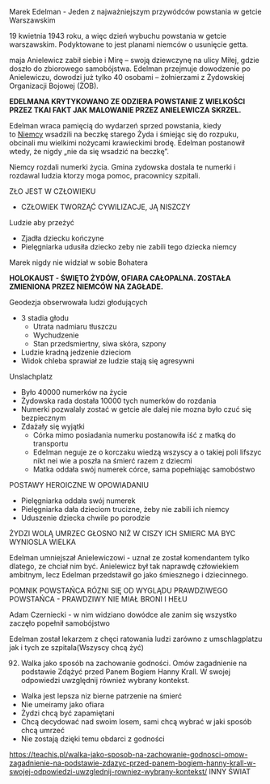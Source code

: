 Marek Edelman - Jeden z najważniejszym przywódców powstania w getcie Warszawskim

19 kwietnia 1943 roku, a więc   dzień wybuchu powstania w getcie warszawskim. Podyktowane to jest planami niemców o usunięcie getta.

maja Anielewicz zabił siebie i Mirę – swoją dziewczynę na ulicy Miłej, gdzie doszło do zbiorowego samobójstwa. Edelman przejmuje dowodzenie po Anielewiczu, dowodzi już tylko 40 osobami – żołnierzami z Żydowskiej Organizacji Bojowej (ŻOB).  

**EDELMANA KRYTYKOWANO ZE ODZIERA POWSTANIE Z WIELKOŚCI PRZEZ TKAI FAKT JAK MALOWANIE PRZEZ ANIELEWICZA SKRZEL.**

Edelman wraca pamięcią do wydarzeń sprzed powstania, kiedy to [Niemcy](https://www.bryk.pl/slowniki/slownik-geograficzny/89696-niemcy) wsadzili na beczkę starego Żyda i śmiejąc się do rozpuku, obcinali mu wielkimi nożycami krawieckimi brodę. Edelman postanowił wtedy, że nigdy „nie da się wsadzić na beczkę”.

Niemcy rozdali numerki życia. Gmina zydowska dostala te numerki i rozdawal ludzia ktorzy moga pomoc, pracownicy szpitali.

ZŁO JEST W CZŁOWIEKU

- CZŁOWIEK TWORZĄĆ CYWILIZACJE, JĄ NISZCZY

Ludzie aby przeżyć 
- Zjadła dziecku kończyne
- Pielęgniarka udusiła dziecko zeby nie zabili tego dziecka niemcy

Marek nigdy nie widział w sobie Bohatera

**HOLOKAUST - ŚWIĘTO ŻYDÓW, OFIARA CAŁOPALNA. ZOSTAŁA ZMIENIONA PRZEZ NIEMCÓW NA ZAGŁADE.**


Geodezja obserwowała ludzi głodujących 
- 3 stadia głodu
	- Utrata nadmiaru tłuszczu
	- Wychudzenie
	- Stan przedsmiertny, siwa skóra, szpony
- Ludzie kradną jedzenie dzieciom
- Widok chleba sprawiał ze ludzie stają się agresywni


Unslachplatz

- Było 40000 numerków na życie
- Żydowska rada dostała 10000 tych numerków do rozdania
- Numerki pozwalaly zostać w getcie ale dalej nie mozna było czuć się bezpiecznym
- Zdażały się wyjątki
	- Córka mimo posiadania numerku postanowiła iść z matką do transportu
	- Edelman neguje ze o korczaku wiedzą wszyscy a o takiej poli lifszyc nikt nei wie a poszła na śmierć razem z dziecmi
	- Matka oddała swój numerek córce, sama popełniając samobóstwo


POSTAWY HEROICZNE W  OPOWIADANIU

- Pielęgniarka oddała swój numerek
- Pielęgniarka dała dzieciom trucizne, żeby nie zabili ich niemcy
- Uduszenie dziecka chwile po porodzie

ŻYDZI WOLĄ UMRZEC GŁOSNO NIŻ W CISZY ICH SMIERC MA BYC WYNIOSLA WIELKA


Edelman umniejszał Anielewiczowi - uznał ze został komendantem tylko dlatego, ze chciał nim być. Anielewicz był tak naprawdę człowiekiem ambitnym, lecz Edelman przedstawił go jako śmiesznego i dziecinnego.

POMNIK POWSTAŃCA RÓZNI SIĘ OD WYGLĄDU PRAWDZIWEGO POWSTAŃCA - PRAWDZIWY NIE MIAŁ BRONI I HEŁU

Adam Czerniecki - w nim widziano dowódce ale zanim się wszystko zaczęło popełnił samobójstwo


Edelman został lekarzem z chęci  ratowania ludzi zarówno z umschlagplatzu jak i tych ze szpitala(Wszyscy chcą żyć)


92. Walka jako sposób na zachowanie godności. Omów zagadnienie na podstawie Zdążyć przed Panem Bogiem Hanny Krall. W swojej odpowiedzi uwzględnij również wybrany kontekst.
 - Walka jest lepsza niz bierne patrzenie na śmierć
 - Nie umeiramy jako ofiara
 - Żydzi chcą być zapamiętani
 - Chcą decydować nad swoim losem, sami chcą wybrać w jaki sposób chcą umrzeć
 - Nie zostają dzięki temu obdarci z godności

https://teachis.pl/walka-jako-sposob-na-zachowanie-godnosci-omow-zagadnienie-na-podstawie-zdazyc-przed-panem-bogiem-hanny-krall-w-swojej-odpowiedzi-uwzglednij-rowniez-wybrany-kontekst/
INNY ŚWIAT